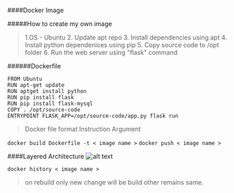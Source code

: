 ####Docker Image

#####How to create my own image 
> 1.OS - Ubuntu
> 2. Update apt repo
> 3. Install dependencies using apt
> 4. Install python dependenices using pip
> 5. Copy source code to /opt folder
> 6. Run the web server using "flask" command  

######Dockerfile
```
FROM Ubuntu
RUN apt-get update
RUN aptget install python
RUN pip install flask
RUN pip install flask-mysql
COPY . /opt/source-code
ENTRYPOINT FLASK_APP=/opt/source-code/app.py flask run
```
> Docker file  format
> Instruction Argument



```docker build Dockerfile -t < image name >```
```docker push < image name >```

####Layered Architecture
![alt text](LayeredArch.png)

```docker history < image name >```
> on rebuild only new change will be build other remains same.




